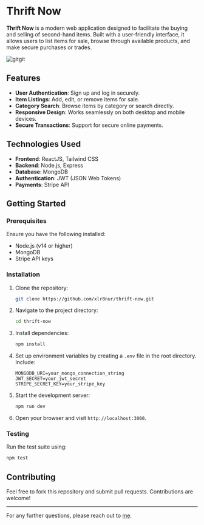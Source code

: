 # Thrift Now

**Thrift Now** is a modern web application designed to facilitate the buying and selling of second-hand items. Built with a user-friendly interface, it allows users to list items for sale, browse through available products, and make secure purchases or trades.

![gitgit](https://github.com/user-attachments/assets/49a1f1ad-46d8-46e0-9a40-c897d9627b80)

## Features

- **User Authentication**: Sign up and log in securely.
- **Item Listings**: Add, edit, or remove items for sale.
- **Category Search**: Browse items by category or search directly.
- **Responsive Design**: Works seamlessly on both desktop and mobile devices.
- **Secure Transactions**: Support for secure online payments.

## Technologies Used

- **Frontend**: ReactJS, Tailwind CSS
- **Backend**: Node.js, Express
- **Database**: MongoDB
- **Authentication**: JWT (JSON Web Tokens)
- **Payments**: Stripe API

## Getting Started

### Prerequisites

Ensure you have the following installed:

- Node.js (v14 or higher)
- MongoDB
- Stripe API keys

### Installation

1. Clone the repository:

   ```bash
   git clone https://github.com/xlr8nur/thrift-now.git
   ```

2. Navigate to the project directory:

   ```bash
   cd thrift-now
   ```

3. Install dependencies:

   ```bash
   npm install
   ```

4. Set up environment variables by creating a `.env` file in the root directory. Include:

   ```
   MONGODB_URI=your_mongo_connection_string
   JWT_SECRET=your_jwt_secret
   STRIPE_SECRET_KEY=your_stripe_key
   ```

5. Start the development server:

   ```bash
   npm run dev
   ```

6. Open your browser and visit `http://localhost:3000`.

### Testing

Run the test suite using:

```bash
npm test
```

## Contributing

Feel free to fork this repository and submit pull requests. Contributions are welcome!

---

For any further questions, please reach out to [me](mailto:xlr8nur@protonmail.com).
